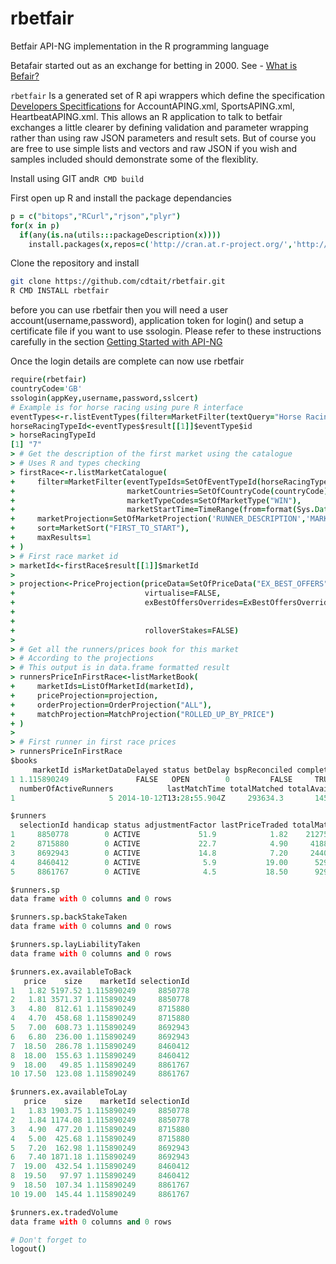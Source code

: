 rbetfair
========

Betfair API-NG implementation in the R programming language

Betafair started out as an exchange for betting in 2000. See - [What is Befair?](https://betting.betfair.com/what/)

`rbetfair` Is a generated set of R api wrappers which define the specification [Developers Specitfications](https://api.developer.betfair.com/) for AccountAPING.xml, SportsAPING.xml, HeartbeatAPING.xml. This allows an R application to talk to betfair exchanges a little clearer by defining validation and parameter wrapping rather than using raw JSON parameters and result sets. But of course you are free to use simple lists and vectors and raw JSON if you wish and samples included should demonstrate some of the flexiblity.

Install using GIT and`R CMD build`

First open up R and install the package dependancies

```coffee
p = c("bitops","RCurl","rjson","plyr")
for(x in p)
  if(any(is.na(utils:::packageDescription(x)))) 
    install.packages(x,repos=c('http://cran.at.r-project.org/','http://www.omegahat.org/R'), dependencies = T)
```
Clone the repository and install

```bash
git clone https://github.com/cdtait/rbetfair.git
R CMD INSTALL rbetfair
```

before you can use rbetfair then you will need a user account(username,password), application token for login() and  setup a certificate file if you want to use ssologin. Please refer to these instructions carefully in the section [Getting Started with API-NG](https://api.developer.betfair.com/)

Once the login details are complete can now use rbetfair

```coffee
require(rbetfair)
countryCode='GB'
ssologin(appKey,username,password,sslcert)
# Example is for horse racing using pure R interface
eventTypes<-r.listEventTypes(filter=MarketFilter(textQuery="Horse Racing"))
horseRacingTypeId<-eventTypes$result[[1]]$eventType$id
> horseRacingTypeId
[1] "7"
> # Get the description of the first market using the catalogue
> # Uses R and types checking
> firstRace<-r.listMarketCatalogue(
+     filter=MarketFilter(eventTypeIds=SetOfEventTypeId(horseRacingTypeId),
+                         marketCountries=SetOfCountryCode(countryCode),
+                         marketTypeCodes=SetOfMarketType("WIN"),
+                         marketStartTime=TimeRange(from=format(Sys.Date(),"%Y-%m-%dT%H:%M:%SZ"))),
+     marketProjection=SetOfMarketProjection('RUNNER_DESCRIPTION','MARKET_START_TIME'),
+     sort=MarketSort("FIRST_TO_START"),
+     maxResults=1
+ )
> # First race market id
> marketId<-firstRace$result[[1]]$marketId
> 
> projection<-PriceProjection(priceData=SetOfPriceData("EX_BEST_OFFERS"),
+                             virtualise=FALSE,
+                             exBestOffersOverrides=ExBestOffersOverrides(bestPricesDepth=2L,
+                                                                         rollupModel=RollupModel("STAKE"),
+                                                                         rollupLimit=20L),
+                             rolloverStakes=FALSE)
> 
> # Get all the runners/prices book for this market
> # According to the projections
> # This output is in data.frame formatted result
> runnersPriceInFirstRace<-listMarketBook(
+     marketIds=ListOfMarketId(marketId),
+     priceProjection=projection,
+     orderProjection=OrderProjection("ALL"),
+     matchProjection=MatchProjection("ROLLED_UP_BY_PRICE")
+ )
> 
> # First runner in first race prices
> runnersPriceInFirstRace
$books
     marketId isMarketDataDelayed status betDelay bspReconciled complete inplay numberOfWinners numberOfRunners
1 1.115890249               FALSE   OPEN        0         FALSE     TRUE  FALSE               1               5
  numberOfActiveRunners            lastMatchTime totalMatched totalAvailable crossMatching runnersVoidable   version
1                     5 2014-10-12T13:28:55.904Z     293634.3       145921.6          TRUE           FALSE 839505678

$runners
  selectionId handicap status adjustmentFactor lastPriceTraded totalMatched    marketId
1     8850778        0 ACTIVE             51.9            1.82    212755.79 1.115890249
2     8715880        0 ACTIVE             22.7            4.90     41887.00 1.115890249
3     8692943        0 ACTIVE             14.8            7.20     24400.79 1.115890249
4     8460412        0 ACTIVE              5.9           19.00      5295.09 1.115890249
5     8861767        0 ACTIVE              4.5           18.50      9295.58 1.115890249

$runners.sp
data frame with 0 columns and 0 rows

$runners.sp.backStakeTaken
data frame with 0 columns and 0 rows

$runners.sp.layLiabilityTaken
data frame with 0 columns and 0 rows

$runners.ex.availableToBack
   price    size    marketId selectionId
1   1.82 5197.52 1.115890249     8850778
2   1.81 3571.37 1.115890249     8850778
3   4.80  812.61 1.115890249     8715880
4   4.70  458.68 1.115890249     8715880
5   7.00  608.73 1.115890249     8692943
6   6.80  236.00 1.115890249     8692943
7  18.50  286.78 1.115890249     8460412
8  18.00  155.63 1.115890249     8460412
9  18.00   49.85 1.115890249     8861767
10 17.50  123.08 1.115890249     8861767

$runners.ex.availableToLay
   price    size    marketId selectionId
1   1.83 1903.75 1.115890249     8850778
2   1.84 1174.08 1.115890249     8850778
3   4.90  477.20 1.115890249     8715880
4   5.00  425.68 1.115890249     8715880
5   7.20  162.98 1.115890249     8692943
6   7.40 1871.18 1.115890249     8692943
7  19.00  432.54 1.115890249     8460412
8  19.50   97.97 1.115890249     8460412
9  18.50  107.34 1.115890249     8861767
10 19.00  145.44 1.115890249     8861767

$runners.ex.tradedVolume
data frame with 0 columns and 0 rows

# Don't forget to 
logout()

```

